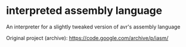 # interpreted assembly language

An interpreter for a slightly tweaked version of avr's assembly language

Original project (archive): https://code.google.com/archive/p/iasm/

